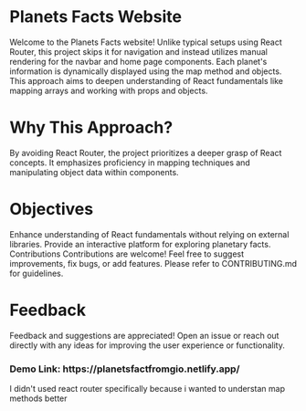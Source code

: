 <h1>Planets Facts Website</h1>
Welcome to the Planets Facts website! Unlike typical setups using React Router, this project skips it for navigation and instead utilizes manual rendering for the navbar and home page components. Each planet's information is dynamically displayed using the map method and objects. This approach aims to deepen understanding of React fundamentals like mapping arrays and working with props and objects.

<h1>Why This Approach?</h1>
By avoiding React Router, the project prioritizes a deeper grasp of React concepts. It emphasizes proficiency in mapping techniques and manipulating object data within components.

<h1>Objectives</h1>
Enhance understanding of React fundamentals without relying on external libraries.
Provide an interactive platform for exploring planetary facts.
Contributions
Contributions are welcome! Feel free to suggest improvements, fix bugs, or add features. Please refer to CONTRIBUTING.md for guidelines.

<h1>Feedback</h1>
Feedback and suggestions are appreciated! Open an issue or reach out directly with any ideas for improving the user experience or functionality.

<h3>Demo Link: https://planetsfactfromgio.netlify.app/</h3>

I didn't used react router specifically because i wanted to understan map methods better
